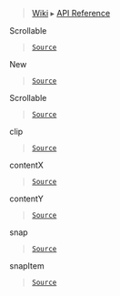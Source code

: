 > [Wiki](Home) ▸ [API Reference](API-Reference)

Scrollable
> [`Source`](/Neft-io/neft/tree/master/src/renderer/types/layout/scrollable.litcoffee#scrollable-class)

New
> [`Source`](/Neft-io/neft/tree/master/src/renderer/types/layout/scrollable.litcoffee#scrollable-scrollablenewcomponent-component-object-options)

Scrollable
> [`Source`](/Neft-io/neft/tree/master/src/renderer/types/layout/scrollable.litcoffee#scrollable-scrollable--rendereritem)

clip
> [`Source`](/Neft-io/neft/tree/master/src/renderer/types/layout/scrollable.litcoffee#boolean-scrollableclip--truerendereritem-scrollablecontentitem--null-signal-scrollableoncontentitemchangerendereritem-oldvalue)

contentX
> [`Source`](/Neft-io/neft/tree/master/src/renderer/types/layout/scrollable.litcoffee#float-scrollablecontentx--0-signal-scrollableoncontentxchangefloat-oldvalue)

contentY
> [`Source`](/Neft-io/neft/tree/master/src/renderer/types/layout/scrollable.litcoffee#float-scrollablecontenty--0-signal-scrollableoncontentychangefloat-oldvalue)

snap
> [`Source`](/Neft-io/neft/tree/master/src/renderer/types/layout/scrollable.litcoffee#hidden-boolean-scrollablesnap--false-hidden-signal-scrollableonsnapchangeboolean-oldvalue)

snapItem
> [`Source`](/Neft-io/neft/tree/master/src/renderer/types/layout/scrollable.litcoffee#hidden-rendereritem-scrollablesnapitem-hidden-signal-scrollableonsnapitemchangerendereritem-oldvalue)

